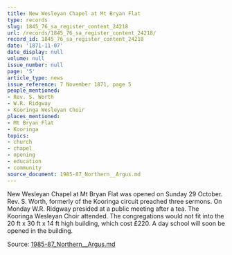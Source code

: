 ```yaml
---
title: New Wesleyan Chapel at Mt Bryan Flat
type: records
slug: 1845_76_sa_register_content_24218
url: /records/1845_76_sa_register_content_24218/
record_id: 1845_76_sa_register_content_24218
date: '1871-11-07'
date_display: null
volume: null
issue_number: null
page: '5'
article_type: news
issue_reference: 7 November 1871, page 5
people_mentioned:
- Rev. S. Worth
- W.R. Ridgway
- Kooringa Wesleyan Choir
places_mentioned:
- Mt Bryan Flat
- Kooringa
topics:
- church
- chapel
- opening
- education
- community
source_document: 1985-87_Northern__Argus.md
---
```


New Wesleyan Chapel at Mt Bryan Flat was opened on Sunday 29 October.  Rev. S. Worth, formerly of the Kooringa circuit preached three sermons.  On Monday W.R. Ridgway presided at a public meeting after a tea.  The Kooringa Wesleyan Choir attended.  The congregations would not fit into the 20 ft x 30 ft x 14 ft high building, which cost £220.  A day school will soon be opened in the building.

Source: [1985-87_Northern__Argus.md](/downloads/markdown/1985-87_Northern__Argus.md)
